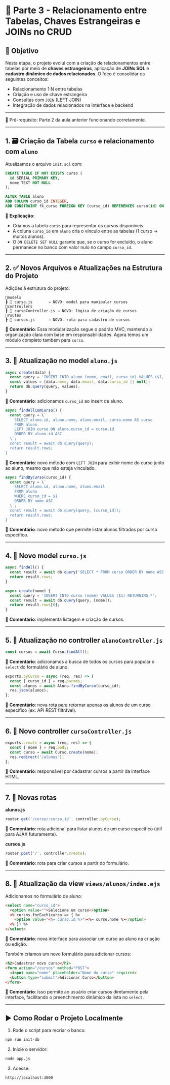 
# 🧠 Parte 3 - Relacionamento entre Tabelas, Chaves Estrangeiras e JOINs no CRUD

## 🎯 Objetivo

Nesta etapa, o projeto evolui com a criação de relacionamentos entre tabelas por meio de **chaves estrangeiras**, aplicação de **JOINs SQL** e **cadastro dinâmico de dados relacionados**. O foco é consolidar os seguintes conceitos:

- Relacionamento 1:N entre tabelas
- Criação e uso de chave estrangeira
- Consultas com `JOIN` (LEFT JOIN)
- Integração de dados relacionados na interface e backend

---
📌  Pré-requisito: Parte 2 da aula anterior funcionando corretamente.

---

## 1. 🗃️ Criação da Tabela `curso` e relacionamento com `aluno`

Atualizamos o arquivo `init.sql` com:

```sql
CREATE TABLE IF NOT EXISTS curso (
  id SERIAL PRIMARY KEY,
  nome TEXT NOT NULL
);

ALTER TABLE aluno
ADD COLUMN curso_id INTEGER,
ADD CONSTRAINT fk_curso FOREIGN KEY (curso_id) REFERENCES curso(id) ON DELETE SET NULL;
```

🔧 **Explicação**:
- Criamos a tabela `curso` para representar os cursos disponíveis.
- A coluna `curso_id` em `aluno` cria o vínculo entre as tabelas (1 curso → muitos alunos).
- O `ON DELETE SET NULL` garante que, se o curso for excluído, o aluno permanece no banco com valor nulo no campo `curso_id`.

---

## 2. ✅ Novos Arquivos e Atualizações na Estrutura do Projeto

Adições à estrutura do projeto:

```
📂models
┣ 📜 curso.js       → NOVO: model para manipular cursos
📂controllers
┣ 📜 cursoController.js → NOVO: lógica de criação de cursos
📂routes
┣ 📜 cursos.js      → NOVO: rota para cadastro de cursos
```

📌 **Comentário**: Essa modularização segue o padrão MVC, mantendo a organização clara com base em responsabilidades. Agora temos um módulo completo também para `curso`.

---

## 3. 📁 Atualização no model `aluno.js`

```js
async create(data) {
  const query = 'INSERT INTO aluno (nome, email, curso_id) VALUES ($1, $2, $3)';
  const values = [data.nome, data.email, data.curso_id || null];
  return db.query(query, values);
}
```

📌 **Comentário**: adicionamos `curso_id` ao insert de aluno.

```js
async findAllComCurso() {
  const query = \`
    SELECT aluno.id, aluno.nome, aluno.email, curso.nome AS curso
    FROM aluno
    LEFT JOIN curso ON aluno.curso_id = curso.id
    ORDER BY aluno.id ASC
  \`;
  const result = await db.query(query);
  return result.rows;
}
```

📌 **Comentário**: novo método com `LEFT JOIN` para exibir nome do curso junto ao aluno, mesmo que não esteja vinculado.

```js
async findByCurso(curso_id) {
  const query = \`
    SELECT aluno.id, aluno.nome, aluno.email
    FROM aluno
    WHERE curso_id = $1
    ORDER BY nome ASC
  \`;
  const result = await db.query(query, [curso_id]);
  return result.rows;
}
```

📌 **Comentário**: novo método que permite listar alunos filtrados por curso específico.

---

## 4. 📁 Novo model `curso.js`

```js
async findAll() {
  const result = await db.query('SELECT * FROM curso ORDER BY nome ASC');
  return result.rows;
}

async create(nome) {
  const query = 'INSERT INTO curso (nome) VALUES ($1) RETURNING *';
  const result = await db.query(query, [nome]);
  return result.rows[0];
}
```

📌 **Comentário**: implementa listagem e criação de cursos.

---

## 5. 📁 Atualização no controller `alunoController.js`

```js
const cursos = await Curso.findAll();
```

📌 **Comentário**: adicionamos a busca de todos os cursos para popular o `select` do formulário de aluno.

```js
exports.byCurso = async (req, res) => {
  const { curso_id } = req.params;
  const alunos = await Aluno.findByCurso(curso_id);
  res.json(alunos);
};
```

📌 **Comentário**: nova rota para retornar apenas os alunos de um curso específico (ex: API REST filtrável).

---

## 6. 📁 Novo controller `cursoController.js`

```js
exports.create = async (req, res) => {
  const { nome } = req.body;
  const curso = await Curso.create(nome);
  res.redirect('/alunos');
};
```

📌 **Comentário**: responsável por cadastrar cursos a partir da interface HTML.

---

## 7. 📁 Novas rotas

**alunos.js**
```js
router.get('/curso/:curso_id', controller.byCurso);
```

📌 **Comentário**: rota adicional para listar alunos de um curso específico (útil para AJAX futuramente).

**cursos.js**
```js
router.post('/', controller.create);
```

📌 **Comentário**: rota para criar cursos a partir do formulário.

---

## 8. 📄 Atualização da view `views/alunos/index.ejs`

Adicionamos no formulário de aluno:

```html
<select name="curso_id">
  <option value="">Selecione um curso</option>
  <% cursos.forEach(curso => { %>
    <option value="<%= curso.id %>"><%= curso.nome %></option>
  <% }) %>
</select>
```

📌 **Comentário**: nova interface para associar um curso ao aluno na criação ou edição.

Também criamos um novo formulário para adicionar cursos:

```html
<h2>Cadastrar novo curso</h2>
<form action="/cursos" method="POST">
  <input name="nome" placeholder="Nome do curso" required>
  <button type="submit">Adicionar Curso</button>
</form>
```

📌 **Comentário**: isso permite ao usuário criar cursos diretamente pela interface, facilitando o preenchimento dinâmico da lista no `select`.

---

## ▶️ Como Rodar o Projeto Localmente

1. Rode o script para recriar o banco:
```bash
npm run init-db
```

2. Inicie o servidor:
```bash
node app.js
```

3. Acesse:
```
http://localhost:3000
```
